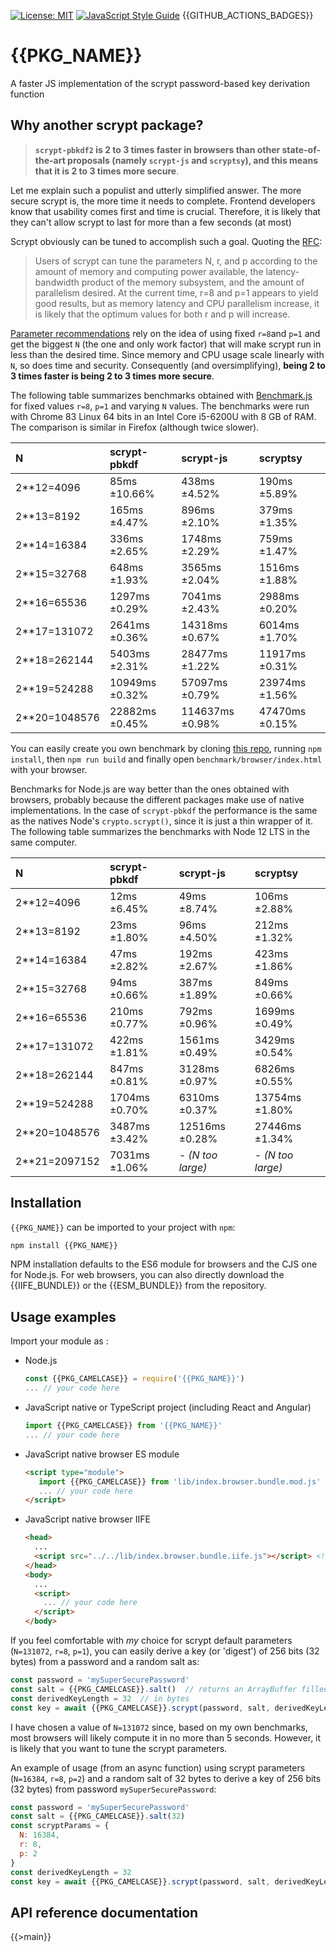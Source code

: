 [![License: MIT](https://img.shields.io/badge/License-MIT-yellow.svg)](https://opensource.org/licenses/MIT)
[![JavaScript Style Guide](https://img.shields.io/badge/code_style-standard-brightgreen.svg)](https://standardjs.com)
{{GITHUB_ACTIONS_BADGES}}

# {{PKG_NAME}}

A faster JS implementation of the scrypt password-based key derivation function

## Why another scrypt package?

> **`scrypt-pbkdf2` is 2 to 3 times faster in browsers than other state-of-the-art proposals (namely `scrypt-js` and `scryptsy`), and this means that it is 2 to 3 times more secure**.

Let me explain such a populist and utterly simplified answer.
The more secure scrypt is, the more time it needs to complete. Frontend developers know that usability comes first and time is crucial. Therefore, it is likely that they can't allow scrypt to last for more than a few seconds (at most)

Scrypt obviously can be tuned to accomplish such a goal. Quoting the [RFC](https://tools.ietf.org/html/rfc7914#section-2):

> Users of scrypt can tune the parameters N, r, and p according to the amount of memory and computing power available, the latency-bandwidth product of the memory subsystem, and the amount of parallelism desired.  At the current time, r=8 and p=1 appears to yield good results, but as memory latency and CPU parallelism increase, it is likely that the optimum values for both r and p will increase.

[Parameter recommendations](https://blog.filippo.io/the-scrypt-parameters/) rely on the idea of using fixed `r=8`and `p=1` and get the biggest `N` (the one and only work factor) that will make scrypt run in less than the desired time. Since memory and CPU usage scale linearly with `N`, so does time and security. Consequently (and oversimplifying), **being 2 to 3 times faster is being 2 to 3 times more secure**.

The following table summarizes benchmarks obtained with [Benchmark.js](https://benchmarkjs.com/) for fixed values `r=8`, `p=1` and varying `N` values. The benchmarks were run with Chrome 83 Linux 64 bits in an Intel Core i5-6200U with 8 GB of RAM. The comparison is similar in Firefox (although twice slower).

| N              | scrypt-pbkdf   | scrypt-js        | scryptsy         |
| :--------------| :--------------| :----------------| :----------------|
| 2**12=4096     | 85ms ±10.66%   | 438ms ±4.52%     | 190ms ±5.89%     |
| 2**13=8192     | 165ms ±4.47%   | 896ms ±2.10%     | 379ms ±1.35%     |
| 2**14=16384    | 336ms ±2.65%   | 1748ms ±2.29%    | 759ms ±1.47%     |
| 2**15=32768    | 648ms ±1.93%   | 3565ms ±2.04%    | 1516ms ±1.88%    |
| 2**16=65536    | 1297ms ±0.29%  | 7041ms ±2.43%    | 2988ms ±0.20%    |
| 2**17=131072   | 2641ms ±0.36%  | 14318ms ±0.67%   | 6014ms ±1.70%    |
| 2**18=262144   | 5403ms ±2.31%  | 28477ms ±1.22%   | 11917ms ±0.31%   |
| 2**19=524288   | 10949ms ±0.32% | 57097ms ±0.79%   | 23974ms ±1.56%   |
| 2**20=1048576  | 22882ms ±0.45% | 114637ms ±0.98%  | 47470ms ±0.15%   |

You can easily create you own benchmark by cloning [this repo](https://github.com/juanelas/scrypt-pbkdf), running `npm install`, then `npm run build` and finally open `benchmark/browser/index.html` with your browser.

Benchmarks for Node.js are way better than the ones obtained with browsers, probably because the different packages make use of native implementations. In the case of `scrypt-pbkdf` the performance is the same as the natives Node's `crypto.scrypt()`, since it is just a thin wrapper of it. The following table summarizes the benchmarks with Node 12 LTS in the same computer.

| N              | scrypt-pbkdf   | scrypt-js         | scryptsy           |
| :--------------| :--------------| :-----------------| :------------------|
| 2**12=4096     | 12ms ±6.45%    | 49ms ±8.74%       | 106ms ±2.88%       |
| 2**13=8192     | 23ms ±1.80%    | 96ms ±4.50%       | 212ms ±1.32%       |
| 2**14=16384    | 47ms ±2.82%    | 192ms ±2.67%      | 423ms ±1.86%       |
| 2**15=32768    | 94ms ±0.66%    | 387ms ±1.89%      | 849ms ±0.66%       |
| 2**16=65536    | 210ms ±0.77%   | 792ms ±0.96%      | 1699ms ±0.49%      |
| 2**17=131072   | 422ms ±1.81%   | 1561ms ±0.49%     | 3429ms ±0.54%      |
| 2**18=262144   | 847ms ±0.81%   | 3128ms ±0.97%     | 6826ms ±0.55%      |
| 2**19=524288   | 1704ms ±0.70%  | 6310ms ±0.37%     | 13754ms ±1.80%     |
| 2**20=1048576  | 3487ms ±3.42%  | 12516ms ±0.28%    | 27446ms ±1.34%     |
| 2**21=2097152  | 7031ms ±1.06%  | _- (N too large)_ | _- (N too large)_  |

## Installation

`{{PKG_NAME}}` can be imported to your project with `npm`:

```bash
npm install {{PKG_NAME}}
```

NPM installation defaults to the ES6 module for browsers and the CJS one for Node.js. For web browsers, you can also directly download the {{IIFE_BUNDLE}} or the {{ESM_BUNDLE}} from the repository.

## Usage examples

Import your module as :

 - Node.js
   ```javascript
   const {{PKG_CAMELCASE}} = require('{{PKG_NAME}}')
   ... // your code here
   ```
 - JavaScript native or TypeScript project (including React and Angular)
   ```javascript
   import {{PKG_CAMELCASE}} from '{{PKG_NAME}}'
   ... // your code here
   ```
 - JavaScript native browser ES module
   ```html
   <script type="module">
      import {{PKG_CAMELCASE}} from 'lib/index.browser.bundle.mod.js'  // Use your actual path to the broser mod bundle
      ... // your code here
   </script>
   ```
 - JavaScript native browser IIFE
   ```html
   <head>
     ...
     <script src="../../lib/index.browser.bundle.iife.js"></script> <!-- Use your actual path to the browser bundle -->
   </head>
   <body>
     ...
     <script>
       ... // your code here
     </script>
   </body>
   ```

If you feel comfortable with *my* choice for scrypt default parameters (`N=131072`, `r=8`, `p=1`), you can easily derive a key (or 'digest') of 256 bits (32 bytes) from a password and a random salt as:

```javascript
const password = 'mySuperSecurePassword'
const salt = {{PKG_CAMELCASE}}.salt()  // returns an ArrayBuffer filled with 16 random bytes
const derivedKeyLength = 32  // in bytes
const key = await {{PKG_CAMELCASE}}.scrypt(password, salt, derivedKeyLength)  // key is an ArrayBuffer
```

I have chosen a value of `N=131072` since, based on my own benchmarks, most browsers will likely compute it in no more than 5 seconds. However, it is likely that you want to tune the scrypt parameters.

An example of usage (from an async function) using scrypt parameters (`N=16384`, `r=8`, `p=2`) and a random salt of 32 bytes to derive a key of 256 bits (32 bytes) from password `mySuperSecurePassword`:

```javascript
const password = 'mySuperSecurePassword'
const salt = {{PKG_CAMELCASE}}.salt(32)
const scryptParams = {
  N: 16384,
  r: 8,
  p: 2
}
const derivedKeyLength = 32
const key = await {{PKG_CAMELCASE}}.scrypt(password, salt, derivedKeyLength, scryptParams)
```

## API reference documentation

{{>main}}
